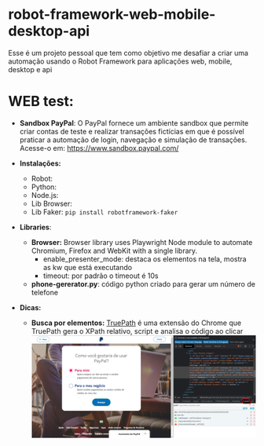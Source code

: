 # robot-framework-web-mobile-desktop-api
Esse é um projeto pessoal que tem como objetivo me desafiar a criar uma automação usando o Robot Framework para aplicações web, mobile, desktop e api

# WEB test:

- **Sandbox PayPal**: O PayPal fornece um ambiente sandbox que permite criar contas de teste e realizar transações fictícias em que é possível praticar a automação de login, navegação e simulação de transações. Acesse-o em: https://www.sandbox.paypal.com/

- **Instalações:**
    - Robot:
    - Python:
    - Node.js:
    - Lib Browser:
    - Lib Faker: `pip install robotframework-faker`

- **Libraries**:
    - **Browser:** Browser library uses Playwright Node module to automate Chromium, Firefox and WebKit with a single library.
        - enable_presenter_mode: destaca os elementos na tela, mostra as kw que está executando
        - timeout: por padrão o timeout é 10s
    - **phone-gererator.py**: código python criado para gerar um número de telefone

- **Dicas:**
    - **Busca por elementos:** [TruePath](https://chrome.google.com/webstore/detail/truepath/mgjhkhhbkkldiihlajcnlfchfcmhipmn) é uma extensão do Chrome que TruePath gera o XPath relativo, script e analisa o código ao clicar
    ![TruePath](./web-sandbox-paypal/TruePath.png)
